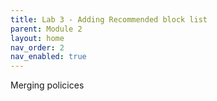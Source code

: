 ```yaml
---
title: Lab 3 - Adding Recommended block list
parent: Module 2
layout: home
nav_order: 2
nav_enabled: true
---
```


Merging policices

